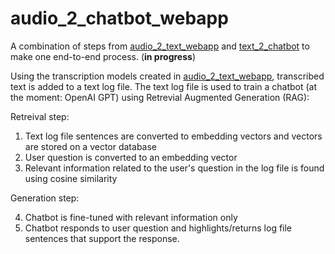 # audio_2_chatbot_webapp

A combination of steps from [audio_2_text_webapp](https://github.com/CodeSolutions2/audio_2_text_webapp) and [text_2_chatbot](https://github.com/CodeSolutions2/text_2_chatbot_journal) to make one end-to-end process. (**in progress**)

Using the transcription models created in [audio_2_text_webapp](https://github.com/CodeSolutions2/audio_2_text_webapp), transcribed text is added to a text log file. The text log file is used to train a chatbot (at the moment: OpenAI GPT) using Retrevial Augmented Generation (RAG):

Retreival step:
1. Text log file sentences are converted to embedding vectors and vectors are stored on a vector database
2. User question is converted to an embedding vector
3. Relevant information related to the user's question in the log file is found using cosine similarity

Generation step:

4. Chatbot is fine-tuned with relevant information only
5. Chatbot responds to user question and highlights/returns log file sentences that support the response. 
